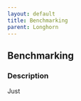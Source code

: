 ```yaml
---
layout: default
title: Benchmarking
parent: Longhorn
---
```


## Benchmarking

### Description

Just

